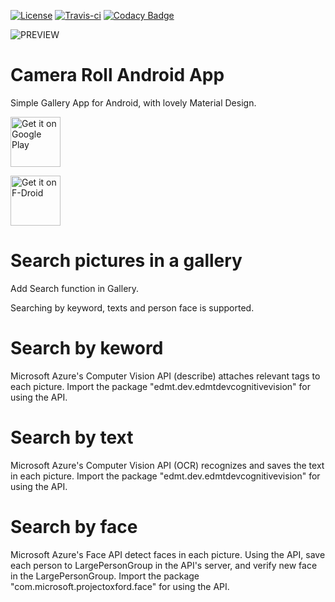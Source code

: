 [![License](https://img.shields.io/badge/License-Apache%202.0-blue.svg)](https://opensource.org/licenses/Apache-2.0)
[![Travis-ci](https://api.travis-ci.org/kollerlukas/Camera-Roll-Android-App.svg)](https://travis-ci.org/kollerlukas/Camera-Roll-Android-App)
[![Codacy Badge](https://api.codacy.com/project/badge/Grade/abf5a5e744c34396b20c1f7ed125ff04)](https://www.codacy.com/app/lukaskoller6/Camera-Roll-Android-App?utm_source=github.com&amp;utm_medium=referral&amp;utm_content=kollerlukas/Camera-Roll-Android-App&amp;utm_campaign=Badge_Grade)

![PREVIEW](https://github.com/kollerlukas/Camera-Roll-Android-App/blob/master/camera_roll_banner.png)

# Camera Roll Android App
Simple Gallery App for Android, with lovely Material Design.<br>

<a href="https://play.google.com/store/apps/details?id=us.koller.cameraroll" target="_blank">
<img src="https://play.google.com/intl/en_us/badges/images/generic/en-play-badge.png" alt="Get it on Google Play" height="80"/></a>

[<img src="https://f-droid.org/badge/get-it-on.png"
      alt="Get it on F-Droid"
      height="80">](https://f-droid.org/app/us.koller.cameraroll)

# Search pictures in a gallery
 Add Search function in Gallery.
 
 Searching by keyword, texts and person face is supported.
 
 
 
# Search by keword
 Microsoft Azure's Computer Vision API (describe) attaches relevant tags to each picture.
 Import the package "edmt.dev.edmtdevcognitivevision" for using the API.
 
 
# Search by text
 Microsoft Azure's Computer Vision API (OCR) recognizes and saves the text in each picture.
 Import the package "edmt.dev.edmtdevcognitivevision" for using the API.
 
 
# Search by face
 Microsoft Azure's Face API detect faces in each picture. Using the API, save each person to LargePersonGroup in the API's server, and verify new face in the LargePersonGroup.
 Import the package "com.microsoft.projectoxford.face" for using the API.